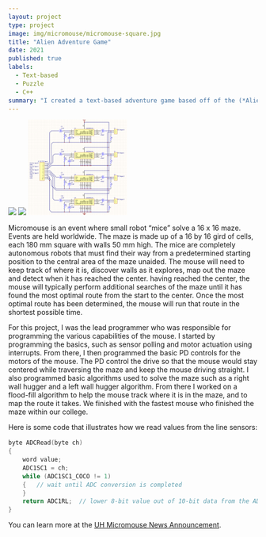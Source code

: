 ```yaml
---
layout: project
type: project
image: img/micromouse/micromouse-square.jpg
title: "Alien Adventure Game"
date: 2021
published: true
labels:
  - Text-based
  - Puzzle
  - C++
summary: "I created a text-based adventure game based off of the (*Alien*) series."
---
```


<div class="text-center p-4">
  <img width="200px" src="../img/textgameMap3.png" class="img-thumbnail" >
  <img width="200px" src="../img/textgamelang.jpg" class="img-thumbnail" >
  <img width="200px" src="../img/micromouse/micromouse-circuit.png" class="img-thumbnail" >
</div>

Micromouse is an event where small robot “mice” solve a 16 x 16 maze.  Events are held worldwide.  The maze is made up of a 16 by 16 gird of cells, each 180 mm square with walls 50 mm high.  The mice are completely autonomous robots that must find their way from a predetermined starting position to the central area of the maze unaided.  The mouse will need to keep track of where it is, discover walls as it explores, map out the maze and detect when it has reached the center.  having reached the center, the mouse will typically perform additional searches of the maze until it has found the most optimal route from the start to the center.  Once the most optimal route has been determined, the mouse will run that route in the shortest possible time.

For this project, I was the lead programmer who was responsible for programming the various capabilities of the mouse.  I started by programming the basics, such as sensor polling and motor actuation using interrupts.  From there, I then programmed the basic PD controls for the motors of the mouse.  The PD control the drive so that the mouse would stay centered while traversing the maze and keep the mouse driving straight.  I also programmed basic algorithms used to solve the maze such as a right wall hugger and a left wall hugger algorithm.  From there I worked on a flood-fill algorithm to help the mouse track where it is in the maze, and to map the route it takes.  We finished with the fastest mouse who finished the maze within our college.

Here is some code that illustrates how we read values from the line sensors:

```cpp
byte ADCRead(byte ch)
{
    word value;
    ADC1SC1 = ch;
    while (ADC1SC1_COCO != 1)
    {   // wait until ADC conversion is completed   
    }
    return ADC1RL;  // lower 8-bit value out of 10-bit data from the ADC
}
```

You can learn more at the [UH Micromouse News Announcement](https://manoa.hawaii.edu/news/article.php?aId=2857).
